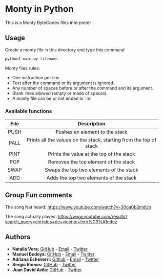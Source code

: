 # Monty in Python
This is a Monty ByteCodes files interpreter

## Usage
Create a monty file in this directory and type this command

```c
python3 main.py filename
````
Monty files rules:
* One instruction per line.
* Text after the command or its argument is ignored.
* Any number of spaces before or after the command and its argument.
* Blank lines allowed (empty or made of spaces).
* A monty file can be or not ended in '.m'. 

### Available functions

|File|Description|
|:-:|:-:|
|PUSH|Pushes an element to the stack|
|PALL|Prints all the values on the stack, starting from the top of stack|
|PINT|Prints the value at the top of the stack|
|POP|Removes the top element of the stack|
|SWAP|Swaps the top two elements of the stack|
|ADD|Adds the top two elements of the stack|

## Group Fun comments

The song Nat heard: https://www.youtube.com/watch?v=30oa0b2mdUo

The song actually played: https://www.youtube.com/results?search_query=corridos+de+vicente+fern%C3%A1ndez

 ## Authors

* **Natalia Vera:** [GitHub](https://github.com/Naveduran) - [Email](naveduran@gmail.com) - [Twitter](https://twitter.com/NaVeDuran1)
* **Manuel Bedoya:** [GitHub](https://github.com/ManuBedoya) - [Email](manuelfernandobedoya@gmail.com) - [Twitter](https://twitter.com/BedoyaManu98)
* **Adriana Echeverri:** [Github](https://github.com/adri-er) - [Email](adriana.er98@hotmail.com) - [Twitter](https://twitter.com/AdrianaER219) 
* **Sergio Ramos:** [GitHub](https://github.com/Sergioarg) - [Twitter](https://twitter.com/sergio_ramos253)
* **Juan David Avila:** [GitHub](https://github.com/JuanDAC) - [Twitter](https://twitter.com/juandac_Dev)